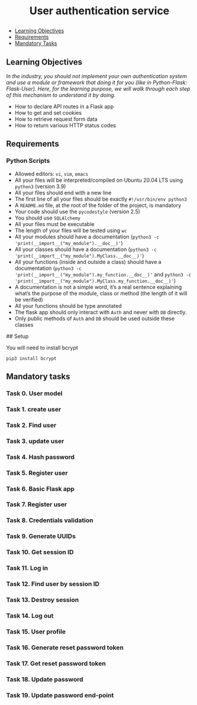 # <p align="center">User authentication service</p>

- [Learning Objectives](#Learning_Objectives)
- [Requirements](#requirements)
- [Mandatory Tasks](#Mandatory_Tasks)

## Learning Objectives

*In the industry, you should not implement your own authentication system and use a module or framework that doing it for you (like in Python-Flask: Flask-User). Here, for the learning purpose, we will walk through each step of this mechanism to understand it by doing.*

- How to declare API routes in a Flask app
- How to get and set cookies
- How to retrieve request form data
- How to return various HTTP status codes


## Requirements

### Python Scripts

- Allowed editors: `vi`, `vim`, `emacs`
- All your files will be interpreted/compiled on Ubuntu 20.04 LTS using `python3` (version 3.9)
- All your files should end with a new line
- The first line of all your files should be exactly `#!/usr/bin/env python3`
- A `README.md` file, at the root of the folder of the project, is mandatory
- Your code should use the `pycodestyle` (version 2.5)
- You should use `SQLAlchemy`
- All your files must be executable
- The length of your files will be tested using `wc`
- All your modules should have a documentation (`python3 -c 'print(__import__("my_module").__doc__)'`)
- All your classes should have a documentation (`python3 -c 'print(__import__("my_module").MyClass.__doc__)'`)
- All your functions (inside and outside a class) should have a documentation (`python3 -c 'print(__import__("my_module").my_function.__doc__)'` and `python3 -c 'print(__import__("my_module").MyClass.my_function.__doc__)'`)
- A documentation is not a simple word, it’s a real sentence explaining what’s the purpose of the module, class or method (the length of it will be verified)
- All your functions should be type annotated
- The flask app should only interact with `Auth` and never with `DB` directly.
- Only public methods of `Auth` and `DB` should be used outside these classes

## Setup

You will need to install bcrypt

```
pip3 install bcrypt
```

## Mandatory tasks

### Task 0. User model
### Task 1. create user
### Task 2. Find user
### Task 3. update user
### Task 4. Hash password
### Task 5. Register user
### Task 6. Basic Flask app
### Task 7. Register user
### Task 8. Credentials validation
### Task 9. Generate UUIDs
### Task 10. Get session ID
### Task 11. Log in
### Task 12. Find user by session ID
### Task 13. Destroy session
### Task 14. Log out
### Task 15. User profile
### Task 16. Generate reset password token
### Task 17. Get reset password token
### Task 18. Update password
### Task 19. Update password end-point